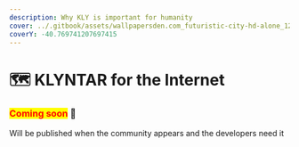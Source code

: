 ```yaml
---
description: Why KLY is important for humanity
cover: ../.gitbook/assets/wallpapersden.com_futuristic-city-hd-alone_1280x720.jpg
coverY: -40.769741207697415
---
```


# 🗺 KLYNTAR for the Internet

### <mark style="color:red;">**Coming soon**</mark> 👻

Will be published when the community appears and the developers need it
